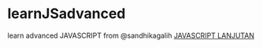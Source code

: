 # learnJSadvanced
learn advanced JAVASCRIPT from @sandhikagalih
[JAVASCRIPT LANJUTAN](https://www.youtube.com/watch?v=RwT41El778A&list=PLFIM0718LjIUGpY8wmE41W7rTJo_3Y46-)